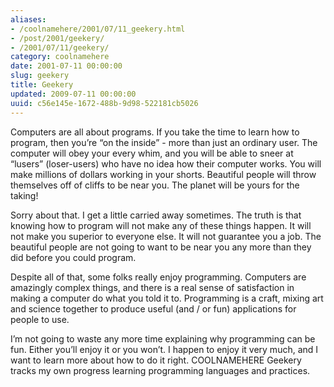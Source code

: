 ```yaml
---
aliases:
- /coolnamehere/2001/07/11_geekery.html
- /post/2001/geekery/
- /2001/07/11/geekery/
category: coolnamehere
date: 2001-07-11 00:00:00
slug: geekery
title: Geekery
updated: 2009-07-11 00:00:00
uuid: c56e145e-1672-488b-9d98-522181cb5026
---
```


Computers are all about programs. If you take the time to learn how to
program, then you’re “on the inside” - more than just an ordinary user.
The computer will obey your every whim, and you will be able to sneer at
“lusers” (loser-users) who have no idea how their computer works. You
will make millions of dollars working in your shorts. Beautiful people
will throw themselves off of cliffs to be near you. The planet will be
yours for the taking\!

Sorry about that. I get a little carried away sometimes. The truth is
that knowing how to program will not make any of these things happen. It
will not make you superior to everyone else. It will not guarantee you a
job. The beautiful people are not going to want to be near you any more
than they did before you could program.

Despite all of that, some folks really enjoy programming. Computers are
amazingly complex things, and there is a real sense of satisfaction in
making a computer do what you told it to. Programming is a craft, mixing
art and science together to produce useful (and / or fun) applications
for people to use.

I’m not going to waste any more time explaining why programming can be
fun. Either you’ll enjoy it or you won’t. I happen to enjoy it very
much, and I want to learn more about how to do it right. COOLNAMEHERE
Geekery tracks my own progress learning programming languages and
practices.